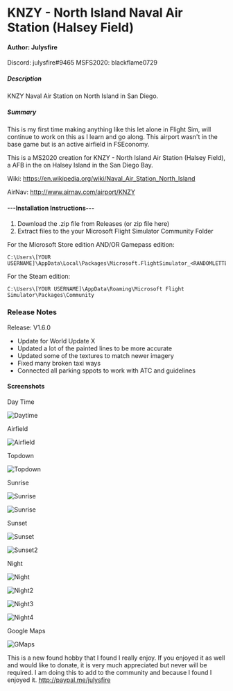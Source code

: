 # KNZY - North Island Naval Air Station (Halsey Field)
#### Author: Julysfire
Discord: julysfire#9465        MSFS2020: blackflame0729

##### Description
KNZY Naval Air Station on North Island in San Diego.

##### Summary
This is my first time making anything like this let alone in Flight Sim, will continue to work on this as I learn and go along.  This airport wasn't in the base game but is an active airfield in FSEconomy.

This is a MS2020 creation for KNZY - North Island Air Station (Halsey Field), a AFB in the on Halsey Island in the San Diego Bay.

Wiki: <https://en.wikipedia.org/wiki/Naval_Air_Station_North_Island>

AirNav: <http://www.airnav.com/airport/KNZY>

#### ---Installation Instructions---
1. Download the .zip file from Releases (or zip file here)
2. Extract files to the your Microsoft Flight Simulator Community Folder

For the Microsoft Store edition AND/OR Gamepass edition:

	C:\Users\[YOUR USERNAME]\AppData\Local\Packages\Microsoft.FlightSimulator_<RANDOMLETTERS>\LocalCache\Packages\Community
	
For the Steam edition:

	C:\Users\[YOUR USERNAME]\AppData\Roaming\Microsoft Flight Simulator\Packages\Community
   

### Release Notes

Release: V1.6.0

- Update for World Update X
- Updated a lot of the painted lines to be more accurate
- Updated some of the textures to match newer imagery
- Fixed many broken taxi ways
- Connected all parking sppots to work with ATC and guidelines

#### Screenshots

Day Time

![Daytime](Screenshots/Daytime1.PNG)


Airfield

![Airfield](Screenshots/Airfield.PNG)

Topdown

![Topdown](Screenshots/TopDown.PNG)

Sunrise

![Sunrise](Screenshots/Sunrise2.PNG)

![Sunrise](Screenshots/Sunrise3.PNG)

Sunset

![Sunset](Screenshots/Sunset1.PNG)

![Sunset2](Screenshots/Sunset2.PNG)

Night

![Night](Screenshots/Nighttime.JPG)

![Night2](Screenshots/Nighttime2.JPG)

![Night3](Screenshots/Nighttime3.JPG)

![Night4](Screenshots/Nighttime4.JPG)

Google Maps

![GMaps](Screenshots/GMaps.PNG)

This is a new found hobby that I found I really enjoy.  If you enjoyed it as well and would like to donate, it is very much appreciated but never will be required.  I am doing this to add to the community and because I found I enjoyed it.
http://paypal.me/julysfire